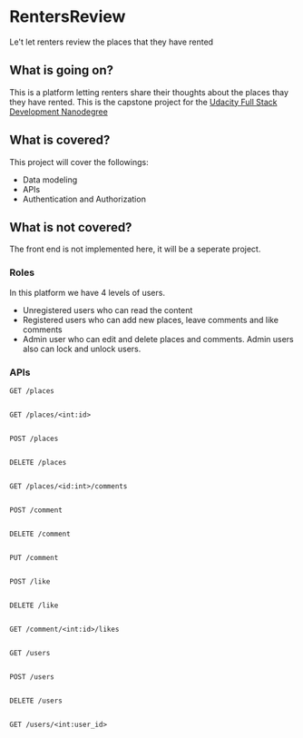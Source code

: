 # RentersReview
Le't let renters review the places that they have rented

## What is going on?
This is a platform letting renters share their thoughts about the places thay they have rented. This is the capstone project for the [Udacity Full Stack Development Nanodegree](https://www.udacity.com/course/full-stack-web-developer-nanodegree--nd0044)

## What is covered?
This project will cover the followings:
- Data modeling
- APIs
- Authentication and Authorization
## What is not covered?
The front end is not implemented here, it will be a seperate project.

### Roles
In this platform we have 4 levels of users.
- Unregistered users who can read the content
- Registered users who can add new places, leave comments and like comments
- Admin user who can edit and delete places and comments. Admin users also can lock and unlock users.
### APIs

`GET /places`
```json
```

`GET /places/<int:id>`
```json
```

`POST /places`
```json
```

`DELETE /places`
```json
```

`GET /places/<id:int>/comments`
```json
```

`POST /comment`
```json
```

`DELETE /comment`
```json
```

`PUT /comment`
```json
```

`POST /like`
```json
```

`DELETE /like`
```json
```

`GET /comment/<int:id>/likes`
```json
```

`GET /users`
```json
```

`POST /users`
```json
```

`DELETE /users`
```json
```

`GET /users/<int:user_id>`
```json
```